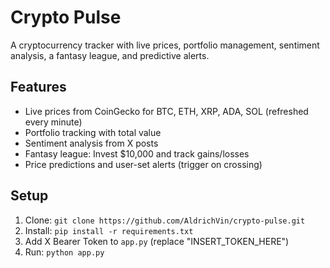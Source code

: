 # Crypto Pulse
A cryptocurrency tracker with live prices, portfolio management, sentiment analysis, a fantasy league, and predictive alerts.

## Features
- Live prices from CoinGecko for BTC, ETH, XRP, ADA, SOL (refreshed every minute)
- Portfolio tracking with total value
- Sentiment analysis from X posts
- Fantasy league: Invest $10,000 and track gains/losses
- Price predictions and user-set alerts (trigger on crossing)

## Setup
1. Clone: `git clone https://github.com/AldrichVin/crypto-pulse.git`
2. Install: `pip install -r requirements.txt`
3. Add X Bearer Token to `app.py` (replace "INSERT_TOKEN_HERE")
4. Run: `python app.py`